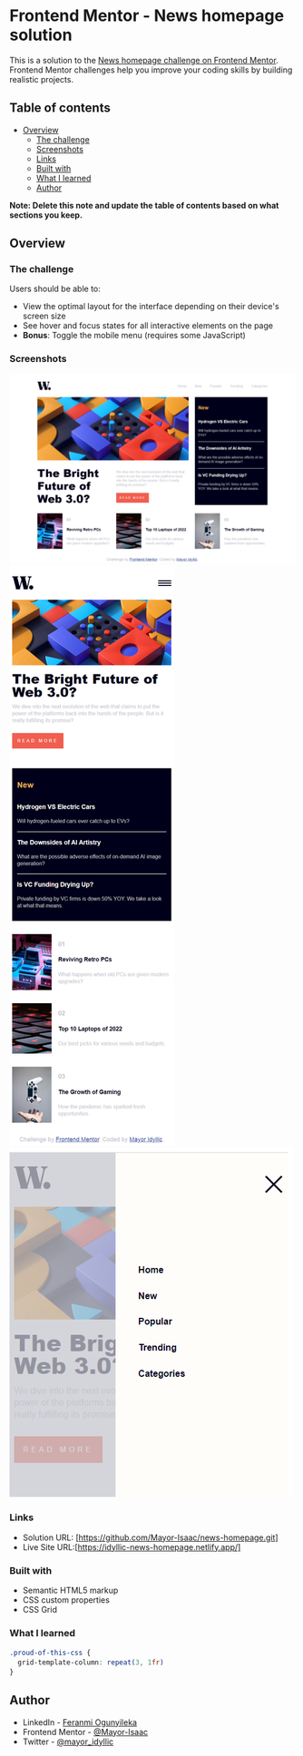 # Frontend Mentor - News homepage solution

This is a solution to the [News homepage challenge on Frontend Mentor](https://www.frontendmentor.io/challenges/news-homepage-H6SWTa1MFl). Frontend Mentor challenges help you improve your coding skills by building realistic projects. 

## Table of contents

- [Overview](#overview)
  - [The challenge](#the-challenge)
  - [Screenshots](#screenshot)
  - [Links](#links)
  - [Built with](#built-with)
  - [What I learned](#what-i-learned)
  - [Author](#author)

**Note: Delete this note and update the table of contents based on what sections you keep.**

## Overview

### The challenge

Users should be able to:

- View the optimal layout for the interface depending on their device's screen size
- See hover and focus states for all interactive elements on the page
- **Bonus**: Toggle the mobile menu (requires some JavaScript)

### Screenshots

![](./screenshot/desktop%20design.png)
![](./screenshot/mobile%20design.png)
![](./screenshot/mobile%20menu.png)



### Links

- Solution URL: [https://github.com/Mayor-Isaac/news-homepage.git]
- Live Site URL:[https://idyllic-news-homepage.netlify.app/]


### Built with

- Semantic HTML5 markup
- CSS custom properties
- CSS Grid


### What I learned


```css
.proud-of-this-css {
  grid-template-column: repeat(3, 1fr)
}
```


## Author

- LinkedIn - [Feranmi Ogunyileka](https://www.linkedin.com/in/feranmi-ogunyileka-359a1723b)
- Frontend Mentor - [@Mayor-Isaac](https://www.frontendmentor.io/profile/Mayor-Isaac)
- Twitter - [@mayor_idyllic](https://www.twitter.com/mayor_idyllic)


